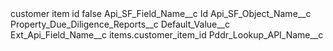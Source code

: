 <?xml version="1.0" encoding="UTF-8"?>
<CustomMetadata xmlns="http://soap.sforce.com/2006/04/metadata" xmlns:xsi="http://www.w3.org/2001/XMLSchema-instance" xmlns:xsd="http://www.w3.org/2001/XMLSchema">
    <label>customer item id</label>
    <protected>false</protected>
    <values>
        <field>Api_SF_Field_Name__c</field>
        <value xsi:type="xsd:string">Id</value>
    </values>
    <values>
        <field>Api_SF_Object_Name__c</field>
        <value xsi:type="xsd:string">Property_Due_Diligence_Reports__c</value>
    </values>
    <values>
        <field>Default_Value__c</field>
        <value xsi:nil="true"/>
    </values>
    <values>
        <field>Ext_Api_Field_Name__c</field>
        <value xsi:type="xsd:string">items.customer_item_id</value>
    </values>
    <values>
        <field>Pddr_Lookup_API_Name__c</field>
        <value xsi:nil="true"/>
    </values>
</CustomMetadata>
